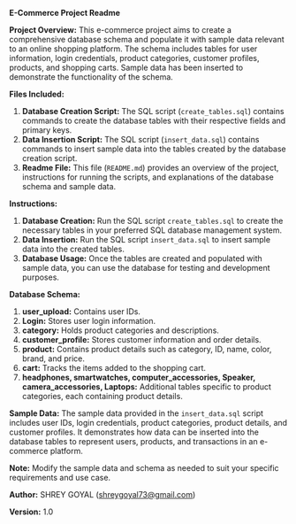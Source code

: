 **E-Commerce Project Readme**

**Project Overview:**
This e-commerce project aims to create a comprehensive database schema and populate it with sample data relevant to an online shopping platform. The schema includes tables for user information, login credentials, product categories, customer profiles, products, and shopping carts. Sample data has been inserted to demonstrate the functionality of the schema.

**Files Included:**
1. **Database Creation Script:** The SQL script (`create_tables.sql`) contains commands to create the database tables with their respective fields and primary keys.
2. **Data Insertion Script:** The SQL script (`insert_data.sql`) contains commands to insert sample data into the tables created by the database creation script.
3. **Readme File:** This file (`README.md`) provides an overview of the project, instructions for running the scripts, and explanations of the database schema and sample data.

**Instructions:**
1. **Database Creation:** Run the SQL script `create_tables.sql` to create the necessary tables in your preferred SQL database management system.
2. **Data Insertion:** Run the SQL script `insert_data.sql` to insert sample data into the created tables.
3. **Database Usage:** Once the tables are created and populated with sample data, you can use the database for testing and development purposes.

**Database Schema:**
1. **user_upload:** Contains user IDs.
2. **Login:** Stores user login information.
3. **category:** Holds product categories and descriptions.
4. **customer_profile:** Stores customer information and order details.
5. **product:** Contains product details such as category, ID, name, color, brand, and price.
6. **cart:** Tracks the items added to the shopping cart.
7. **headphones, smartwatches, computer_accessories, Speaker, camera_accessories, Laptops:** Additional tables specific to product categories, each containing product details.

**Sample Data:**
The sample data provided in the `insert_data.sql` script includes user IDs, login credentials, product categories, product details, and customer profiles. It demonstrates how data can be inserted into the database tables to represent users, products, and transactions in an e-commerce platform.

**Note:** Modify the sample data and schema as needed to suit your specific requirements and use case.

**Author:** SHREY GOYAL (shreygoyal73@gmail.com)

**Version:** 1.0
